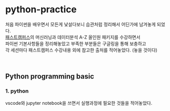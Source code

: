 # python-practice

처음 파이썬을 배우면서 모든게 낯설다보니 습관처럼 정리해서 어딘가에 남겨놓게 되었다.  
[패스트캠퍼스](https://fastcampus.co.kr/)의 머신러닝과 데이터분석 A-Z 올인원 패키지를 수강하면서   
파이썬 기본사항들을 정리해놓았고 부족한 부분들은 구글링을 통해 보충하고   
각 세션마다 패스트캠퍼스 수강내용 외에 참고한 출처를 적어놓았다. (놓을 것이다)

<br />

## Python programming basic
### 1. python 
vscode와 jupyter notebook을 쓰면서 실행과정에 필요한 것들을 적어놓았다. 


